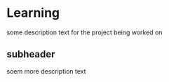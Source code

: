 # Learning

some description text for the project being worked on

## subheader

soem more description text
